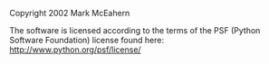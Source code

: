 Copyright 2002 Mark McEahern

The software is licensed according to the terms of the PSF (Python Software Foundation) license found here: http://www.python.org/psf/license/